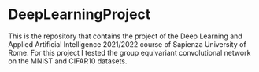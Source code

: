 # DeepLearningProject
This is the repository that contains the project of the Deep Learning and Applied Artificial Intelligence 2021/2022 course of Sapienza University of Rome.
For this project I tested the group equivariant convolutional network on the MNIST and CIFAR10 datasets.
